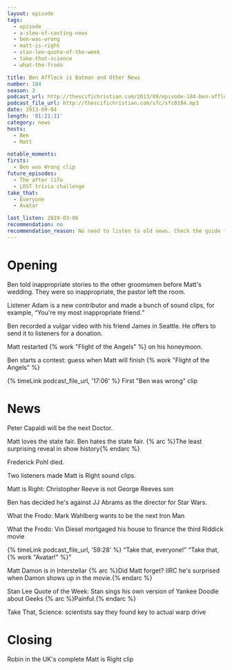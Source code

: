 ```yaml
---
layout: episode
tags:
  - episode
  - a-slew-of-casting-news
  - ben-was-wrong
  - matt-is-right
  - stan-lee-quote-of-the-week
  - take-that-science
  - what-the-frodo

title: Ben Affleck is Batman and Other News
number: 184
season: 3
podcast_url: http://thescifichristian.com/2013/09/episode-184-ben-affleck-is-batman-and-other-news/
podcast_file_url: http://thescifichristian.com/sfc/sfc0184.mp3
date: 2013-09-04
length: '01:21:11'
category: news
hosts:
  - Ben
  - Matt

notable_moments:
firsts:
  - Ben was Wrong clip
future_episodes:
  - The after life
  - LOST trivia challenge
take_that:
  - Everyone
  - Avatar

last_listen: 2019-03-06
recommendation: no
recommendation_reason: No need to listen to old news. Check the guide for what's interesting in hindsight.|Any notable feedback is included in the guide.
---
```

# Opening
Ben told inappropriate stories to the other groomsmen before Matt's wedding. They were so inappropriate, the pastor left the room.

Listener Adam is a new contributor and made a bunch of sound clips, for example, <q class="matt inline">You're my most inappropriate friend.</q>

Ben recorded a vulgar video with his friend James in Seattle. He offers to send it to listeners for a donation.

Matt restarted {% work "Flight of the Angels" %} on his honeymoon.

Ben starts a contest: guess when Matt will finish {% work "Flight of the Angels" %}

{% timeLink podcast_file_url, '17:06' %} First "Ben was wrong" clip



# News

Peter Capaldi will be the next Doctor.

Matt loves the state fair. Ben hates the state fair. {% arc %}The least surprising reveal in show history{% endarc %}

Frederick Pohl died. 

Two listeners made Matt is Right sound clips.

Matt is Right: Christopher Reeve is not George Reeves son

Ben has decided he's against JJ Abrams as the director for Star Wars.

What the Frodo: Mark Wahlberg wants to be the next Iron Man 

What the Frodo: Vin Diesel mortgaged his house to finance the third Riddick movie

<div class="quote">
  {% timeLink podcast_file_url, '59:28' %}
  <q class="ben">Take that, everyone!</q>
  <q class="matt">Take that, {% work "Avatar!" %}</q>
</div>

Matt Damon is in Interstellar {% arc %}Did Matt forget? IIRC he's surprised when Damon shows up in the movie.{% endarc %}

Stan Lee Quote of the Week: Stan sings his own version of Yankee Doodle about Geeks {% arc %}Painful.{% endarc %}

Take That, Science: scientists say they found key to actual warp drive



# Closing

Robin in the UK's complete Matt is Right clip